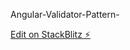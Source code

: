 Angular-Validator-Pattern-

[Edit on StackBlitz ⚡️](https://stackblitz.com/edit/angular-validator-pattern-issue-9czybd)

